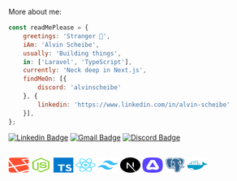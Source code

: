 More about me:

```javascript
const readMePlease = {
    greetings: 'Stranger 👋',
    iAm: 'Alvin Scheibe',
    usually: 'Building things',
    in: ['Laravel', 'TypeScript'],
    currently: 'Neck deep in Next.js',
    findMeOn: [{
        discord: 'alvinscheibe'
    }, {
        linkedin: 'https://www.linkedin.com/in/alvin-scheibe'
    }],
};
```

[![Linkedin Badge](https://img.shields.io/badge/-Alvin%20Scheibe-007acc?style=flat-square&logo=Linkedin&logoColor=white&link=https://www.linkedin.com/in/alvin-scheibe/)](https://www.linkedin.com/in/alvin-scheibe/)
[![Gmail Badge](https://img.shields.io/badge/-alvin.scheibe@gmail.com-007acc?style=flat-square&logo=Gmail&logoColor=white&link=mailto:alvin.scheibe@gmail.com)](mailto:alvin.scheibe@gmail.com)
[![Discord Badge](https://img.shields.io/badge/-alvinscheibe-007acc?style=flat-square&logo=Discord&logoColor=white&link=https://discordapp.com/users/483766426625114132)](https://discordapp.com/users/483766426625114132)

[//]: # (<a href="https://github.com/alvinscheibe">)
[//]: # (    <img height="180em" src="https://github-readme-stats.vercel.app/api?username=alvinscheibe&show_icons=true&theme=github_dark&include_all_commits=true&count_private=true&hide=contribs,issues" />)
[//]: # (</a>)

<div style="display: inline_block"><br>
    <img alt="Laravel" height="30" width="40" src="https://raw.githubusercontent.com/devicons/devicon/master/icons/laravel/laravel-plain.svg">
    <img alt="Nodejs" height="30" width="40" src="https://raw.githubusercontent.com/devicons/devicon/master/icons/nodejs/nodejs-plain.svg">
    <img alt="TypeScript" height="30" width="40" src="https://raw.githubusercontent.com/devicons/devicon/master/icons/typescript/typescript-plain.svg">
    <img alt="React" height="30" width="40" src="https://raw.githubusercontent.com/devicons/devicon/master/icons/react/react-original.svg">
    <img alt="TailwindCSS" height="30" width="40" src="https://raw.githubusercontent.com/devicons/devicon/master/icons/tailwindcss/tailwindcss-plain.svg">
    <img alt="NextJS" height="30" width="40" src="https://raw.githubusercontent.com/devicons/devicon/master/icons/nextjs/nextjs-original.svg">
    <img alt="AdonisJS" height="30" width="40" src="https://raw.githubusercontent.com/devicons/devicon/master/icons/adonisjs/adonisjs-original.svg">
    <img alt="Postgres" height="30" width="40" src="https://raw.githubusercontent.com/devicons/devicon/master/icons/postgresql/postgresql-plain.svg">
    <img alt="Docker" height="30" width="40" src="https://raw.githubusercontent.com/devicons/devicon/master/icons/docker/docker-plain.svg">
</div>
